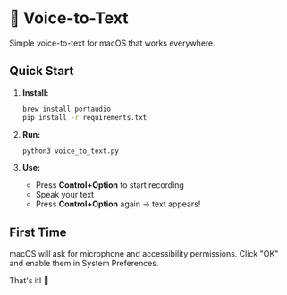 # 🎤 Voice-to-Text

Simple voice-to-text for macOS that works everywhere.

## Quick Start

1. **Install:**
   ```bash
   brew install portaudio
   pip install -r requirements.txt
   ```

2. **Run:**
   ```bash
   python3 voice_to_text.py
   ```

3. **Use:**
   - Press **Control+Option** to start recording
   - Speak your text  
   - Press **Control+Option** again → text appears!

## First Time

macOS will ask for microphone and accessibility permissions. Click "OK" and enable them in System Preferences.

That's it! 🚀